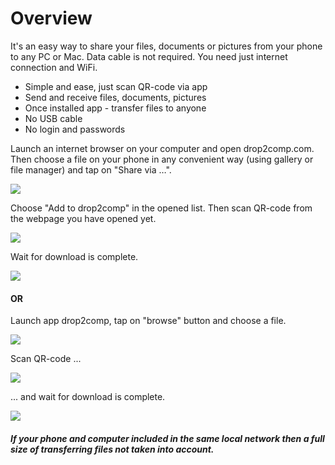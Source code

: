 Overview
========

It's an easy way to share your files, documents or pictures from your phone to any PC or Mac. Data cable is not required. You need just internet connection and WiFi.

* Simple and ease, just scan QR-code via app
* Send and receive files, documents, pictures
* Once installed app - transfer files to anyone
* No USB cable
* No login and passwords

Launch an internet browser on your computer and open drop2comp.com. Then choose a file on your phone in any convenient way (using gallery or file manager) and tap on "Share via …".

![](/images/img1m1.png)

Choose "Add to drop2comp" in the opened list. Then scan QR-code from the webpage you have opened yet.

![](/images/img2.png)

Wait for download is complete.

![](/images/img3.png)

#### OR

Launch app drop2comp, tap on "browse" button and choose a file.

![](/images/img1m2.png)

Scan QR-code ...

![](/images/img2.png)

... and wait for download is complete.

![](/images/img2.png)

##### If your phone and computer included in the same local network then a full size of transferring files not taken into account.